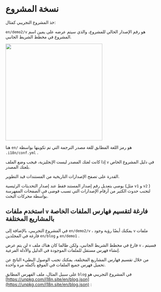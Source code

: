 # نسخة المشروع

خذ المشروع التجريبي كمثال:

`en/demo2/v` هو رقم الإصدار الحالي للمشروع، والذي سيتم عرضه على يمين اسم المشروع في مخطط الشريط الجانبي.

<img src="https://p.3ti.site/1721290486.avif" width="320px">

هنا `en/` هو رمز اللغة المطابق للغة مصدر الترجمة التي تم تكوينها بواسطة `.i18n/conf.yml` .

إذا كانت لغتك المصدر ليست الإنجليزية، فيجب وضع الملف `v` في دليل المشروع الخاص بلغتك المصدر.

القدرة على تصفح الإصدارات التاريخية من المستندات قيد التطوير.

يوصى بتعديل رقم إصدار المستند فقط عند إصدار التحديثات الرئيسية (مثل `v1` و `v2` ) لتجنب حدوث الكثير من أرقام الإصدارات التي تسبب فوضى في الصفحات المفهرسة بواسطة محركات البحث.

## استخدم ملفات `v` فارغة لتقسيم فهارس الملفات الخاصة بالمشاريع المختلفة

في المشروع التجريبي، بالإضافة إلى `en/demo2/v` ، يمكنك أيضًا رؤية وجود `v` ملفات فارغة في المجلدين `en/blog` و `en/demo1` .

لن يتم عرض `v` فارغ في مخطط الشريط الجانبي، ولكن طالما كان هناك ملف `v` ، فسيتم إنشاء فهرس مستقل للملفات الموجودة في الدليل والأدلة الفرعية.

من خلال تقسيم فهارس المشاريع المختلفة، يمكنك تجنب الوصول البطيء الناتج عن تحميل فهرس جميع الملفات في الموقع بأكمله مرة واحدة.

على سبيل المثال، ملف الفهرس المطابق `blog` في المشروع التجريبي هو [https://unpkg.com/i18n.site/en/blog.json](https://unpkg.com/i18n.site/en/blog.json) :